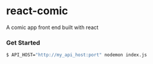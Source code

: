 # react-comic
A comic app front end built with react

### Get Started
``` bash
$ API_HOST="http://my_api_host:port" nodemon index.js
